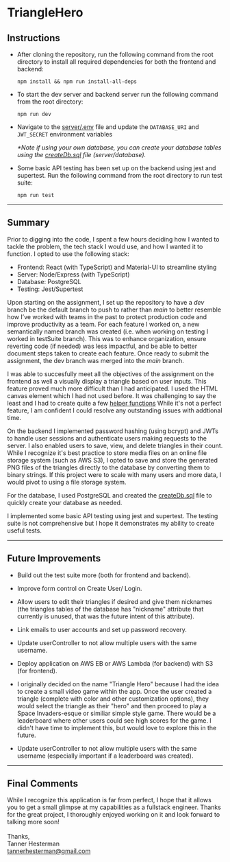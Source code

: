 # TriangleHero

## Instructions

- After cloning the repository, run the following command from the root directory to install all required dependencies for both the frontend and backend:

  `npm install && npm run install-all-deps`

- To start the dev server and backend server run the following command from the root directory:

  `npm run dev`

- Navigate to the [server/.env](./server/.env) file and update the
  `DATABASE_URI` and `JWT_SECRET` environment variables

  _\*Note if using your own database, you can create your database tables using the [createDb.sql](./server//database/createDb.sql) file (server/database)._

- Some basic API testing has been set up on the backend using jest and supertest. Run the following command from the root directory to run test suite:

  `npm run test`

---

## Summary

Prior to digging into the code, I spent a few hours deciding how I wanted to tackle the problem, the tech stack I would use, and how I wanted it to function. I opted to use the following stack:
<br>

- Frontend: React (with TypeScript) and Material-UI to streamline styling
- Server: Node/Express (with TypeScript)
- Database: PostgreSQL
- Testing: Jest/Supertest

Upon starting on the assignment, I set up the repository to have a _dev_ branch be the default branch to push to rather than _main_ to better resemble how I’ve worked with teams in the past to protect production code and improve productivity as a team. For each feature I worked on, a new semantically named branch was created (i.e. when working on testing I worked in testSuite branch). This was to enhance organization, ensure reverting code (if needed) was less impactful, and be able to better document steps taken to create each feature. Once ready to submit the assignment, the dev branch was merged into the _main_ branch.

I was able to succesfully meet all the objectives of the assignment on the frontend as well a visually display a triangle based on user inputs. This feature proved much more difficult than I had anticipated. I used the HTML canvas element which I had not used before. It was challenging to say the least and I had to create quite a few [helper functions](./web/src/utils/findTriangleVerticesForCanvas.ts) While it's not a perfect feature, I am confident I could resolve any outstanding issues with addtional time.

On the backend I implemented password hashing (using bcrypt) and JWTs to handle user sessions and authenticate users making requests to the server. I also enabled users to save, view, and delete triangles in their count. While I recognize it's best practice to store media files on an online file storage system (such as AWS S3), I opted to save and store the generated PNG files of the triangles directly to the database by converting them to binary strings. If this project were to scale with many users and more data, I would pivot to using a file storage system.

For the database, I used PostgreSQL and created the [createDb.sql](./server//database/createDb.sql) file to quickly create your database as needed.

I implemented some basic API testing using jest and supertest. The testing suite is not comprehensive but I hope it demonstrates my ability to create useful tests.

---

## Future Improvements

- Build out the test suite more (both for frontend and backend).
- Improve form control on Create User/ Login.
- Allow users to edit their triangles if desired and give them nicknames (the triangles tables of the database has "nickname" attribute that currently is unused, that was the future intent of this attribute).
- Link emails to user accounts and set up password recovery.
- Update userController to not allow multiple users with the same username.
- Deploy application on AWS EB or AWS Lambda (for backend) with S3 (for frontend).
- I originally decided on the name "Triangle Hero" because I had the idea to create a small video game within the app. Once the user created a triangle (complete with color and other customization options), they would select the triangle as their "hero" and then proceed to play a Space Invaders-esque or similiar simple style game. There would be a leaderboard where other users could see high scores for the game. I didn't have time to implement this, but would love to explore this in the future.

- Update userController to not allow multiple users with the same username (especially important if a leaderboard was created).

---

## Final Comments

While I recognize this application is far from perfect, I hope that it allows you to get a small glimpse at my capabilities as a fullstack engineer. Thanks for the great project, I thoroughly enjoyed working on it and look forward to talking more soon!
<br>
<br>
Thanks,
<br>
Tanner Hesterman
<br>
tannerhesterman@gmail.com

